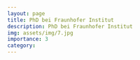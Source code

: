 ```yaml
---
layout: page
title: PhD bei Fraunhofer Institut
description: PhD bei Fraunhofer Institut
img: assets/img/7.jpg
importance: 3
category:
---
```


